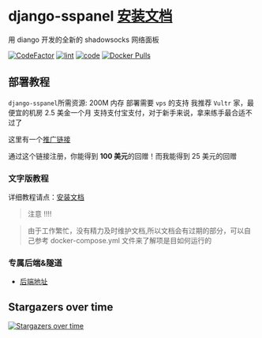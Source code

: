 # django-sspanel [安装文档](https://ehco1996.github.io/django-sspanel/)

用 diango 开发的全新的 shadowsocks 网络面板

[![CodeFactor](https://www.codefactor.io/repository/github/ehco1996/django-sspanel/badge)](https://www.codefactor.io/repository/github/ehco1996/django-sspanel)
[![lint](https://github.com/Ehco1996/django-sspanel/actions/workflows/ci.yml/badge.svg)](https://github.com/Ehco1996/django-sspanel/actions/workflows/ci.yml)
[![code](https://github.com/Ehco1996/django-sspanel/actions/workflows/cd.yml/badge.svg)](https://github.com/Ehco1996/django-sspanel/actions/workflows/cd.yml)
[![Docker Pulls](https://img.shields.io/docker/pulls/ehco1996/django-sspanel)](https://hub.docker.com/r/ehco1996/django-sspanel)


## 部署教程

`django-sspanel`所需资源: 200M 内存
部署需要 `vps` 的支持
我推荐 `Vultr` 家，最便宜的机房 2.5 美金一个月
支持支付宝支付，对于新手来说，拿来练手最合适不过了

这里有一个[推广链接](https://www.vultr.com/?ref=8376726-6G)

通过这个链接注册，你能得到 **100 美元**的回赠！而我能得到 25 美元的回赠

### 文字版教程

详细教程请点：[安装文档](https://ehco1996.github.io/django-sspanel/)

> 注意 !!!!

> 由于工作繁忙，没有精力及时维护文档,所以文档会有过期的部分，可以自己参考 docker-compose.yml 文件来了解项是目如何运行的

### 专属后端&隧道

* [后端地址](https://github.com/Ehco1996/ehco)

## Stargazers over time

[![Stargazers over time](https://starchart.cc/Ehco1996/django-sspanel.svg)](https://starchart.cc/Ehco1996/django-sspanel)
